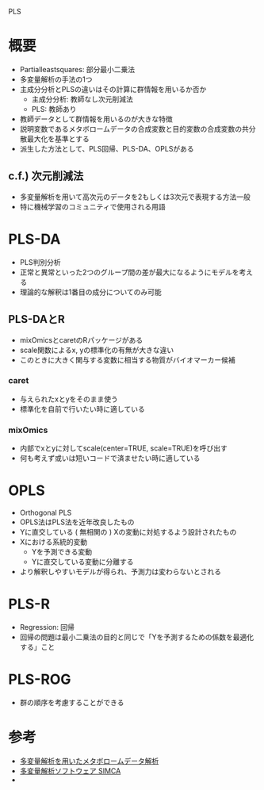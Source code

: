 PLS

# 概要
* Partialleastsquares: 部分最小二乗法
* 多変量解析の手法の1つ
* 主成分分析とPLSの違いはその計算に群情報を用いるか否か
	* 主成分分析: 教師なし次元削減法
	* PLS: 教師あり
* 教師データとして群情報を用いるのが大きな特徴
* 説明変数であるメタボロームデータの合成変数と目的変数の合成変数の共分散最大化を基準とする
* 派生した方法として、PLS回帰、PLS-DA、OPLSがある

## c.f.) 次元削減法
* 多変量解析を用いて高次元のデータを2もしくは3次元で表現する方法一般
* 特に機械学習のコミュニティで使用される用語

# PLS-DA
* PLS判別分析
* 正常と異常といった2つのグループ間の差が最大になるようにモデルを考える
* 理論的な解釈は1番目の成分についてのみ可能

## PLS-DAとR
* mixOmicsとcaretのRパッケージがある
* scale関数によるx, yの標準化の有無が大きな違い
* このときに大きく関与する変数に相当する物質がバイオマーカー候補

### caret
* 与えられたxとyをそのまま使う
* 標準化を自前で行いたい時に適している

### mixOmics
* 内部でxとyに対してscale(center=TRUE, scale=TRUE)を呼び出す
* 何も考えず或いは短いコードで済ませたい時に適している

# OPLS
* Orthogonal PLS
* OPLS法はPLS法を近年改良したもの
* Yに直交している ( 無相関の ) Xの変動に対処するよう設計されたもの
* Xにおける系統的変動
	* Yを予測できる変動
	* Yに直交している変動に分離する
* より解釈しやすいモデルが得られ、予測力は変わらないとされる

# PLS-R
* Regression: 回帰
* 回帰の問題は最小二乗法の目的と同じで「Yを予測するための係数を最適化する」こと

# PLS-ROG
* 群の順序を考慮することができる

# 参考
* [多変量解析を用いたメタボロームデータ解析](http://humanmetabolome.com/hmtcom/wp-content/uploads/downloads/2011/12/Chapter4.pdf)
* [多変量解析ソフトウェア SIMCA](http://infocom-science.jp/product/detail/simca.html)
* [](http://www.riken.jp/pr/press/2015/20151104_2/)